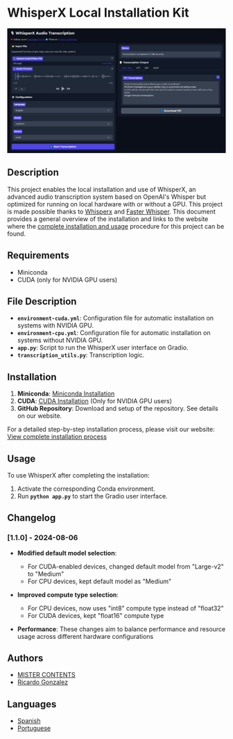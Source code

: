 # **WhisperX Local Installation Kit**

![Interface](DOCS/interface.png)

## **Description**

This project enables the local installation and use of WhisperX, an advanced audio transcription system based on OpenAI's Whisper but optimized for running on local hardware with or without a GPU. This project is made possible thanks to [Whisperx](https://github.com/m-bain/whisperX) and [Faster Whisper](https://github.com/SYSTRAN/faster-whisper). This document provides a general overview of the installation and links to the website where the [complete installation and usage](https://mistercontenidos.com/en/how-to-install-whisperx-locally) procedure for this project can be found.

## **Requirements**

- Miniconda
- CUDA (only for NVIDIA GPU users)

## **File Description**

- **`environment-cuda.yml`**: Configuration file for automatic installation on systems with NVIDIA GPU.
- **`environment-cpu.yml`**: Configuration file for automatic installation on systems without NVIDIA GPU.
- **`app.py`**: Script to run the WhisperX user interface on Gradio.
- **`transcription_utils.py`**: Transcription logic.

## **Installation**

1. **Miniconda**: [Miniconda Installation](https://docs.anaconda.com/free/miniconda/)
2. **CUDA**: [CUDA Installation](https://developer.nvidia.com/cuda-toolkit-archive) (Only for NVIDIA GPU users)
3. **GitHub Repository**: Download and setup of the repository. See details on our website.

For a detailed step-by-step installation process, please visit our website: [View complete installation process](https://mistercontenidos.com/en/how-to-install-whisperx-locally)

## **Usage**

To use WhisperX after completing the installation:

1. Activate the corresponding Conda environment.
2. Run **`python app.py`** to start the Gradio user interface.

## Changelog

### [1.1.0] - 2024-08-06

- **Modified default model selection**:
  - For CUDA-enabled devices, changed default model from "Large-v2" to "Medium"
  - For CPU devices, kept default model as "Medium"

- **Improved compute type selection**:
  - For CPU devices, now uses "int8" compute type instead of "float32"
  - For CUDA devices, kept "float16" compute type

- **Performance**: These changes aim to balance performance and resource usage across different hardware configurations

## **Authors**

- [MISTER CONTENTS](https://mistercontenidos.com/)
- [Ricardo Gonzalez](https://www.linkedin.com/in/pedrocuervomkt/)

## **Languages**

- [Spanish](docs/README_ES.md)
- [Portuguese](docs/README_PT.md)
